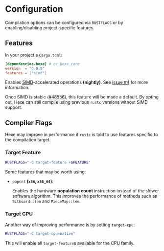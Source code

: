 # Configuration

Compilation options can be configured via `RUSTFLAGS` or by
enabling/disabling project-specific features.

## Features

In your project's `Cargo.toml`:

```toml
[dependencies.hexe] # or hexe_core
version  = "0.0.5"
features = ["simd"]
```

Enables [SIMD]-accelerated operations **(nightly)**. See
[issue #4](https://github.com/hexe-rs/Hexe/issues/4) for more information.

Once SIMD is stable ([#48556](https://github.com/rust-lang/rust/issues/48556)),
this feature will be made a default. By opting out, Hexe can still compile using
previous `rustc` versions without SIMD support.

## Compiler Flags

Hexe may improve in performance if `rustc` is told to use features specific to
the compilation target.

### Target Feature

```sh
RUSTFLAGS="-C target-feature +$FEATURE"
```

Some features that may be worth using:

- `popcnt` **(`x86`, `x86_64`)**:

  Enables the hardware **population count** instruction instead of the slower
  software algorithm. This improves the performance of methods such as
  `Bitboard::len` and `PieceMap::len`.

### Target CPU

Another way of improving performance is by setting `target-cpu`:

```sh
RUSTFLAGS="-C target-cpu=native"
```

This will enable all `target-feature`s available for the CPU family.

[SIMD]: https://en.wikipedia.org/wiki/SIMD
